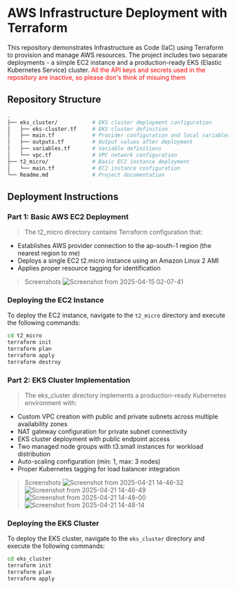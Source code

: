 # AWS Infrastructure Deployment with Terraform

This repository demonstrates Infrastructure as Code (IaC) using Terraform to provision and manage AWS resources. The project includes two separate deployments - a simple EC2 instance and a production-ready EKS (Elastic Kubernetes Service) cluster.
<span style="color:red">All the API keys and secrets used in the repository are inactive, so please don's think of misuing them</span>

## Repository Structure
```sh
.
├── eks_cluster/           # EKS cluster deployment configuration
│   ├── eks-cluster.tf     # EKS cluster definition
│   ├── main.tf            # Provider configuration and local variables
│   ├── outputs.tf         # Output values after deployment
│   ├── variables.tf       # Variable definitions
│   └── vpc.tf             # VPC network configuration
├── t2_micro/              # Basic EC2 instance deployment
│   └── main.tf            # EC2 instance configuration
└── Readme.md              # Project documentation
```

## Deployment Instructions
### Part 1: Basic AWS EC2 Deployment
> The t2_micro directory contains Terraform configuration that:
- Establishes AWS provider connection to the ap-south-1 region (the nearest region to me)
- Deploys a single EC2 t2.micro instance using an Amazon Linux 2 AMI
- Applies proper resource tagging for identification
  
> Screenshots
![Screenshot from 2025-04-15 02-07-41](https://github.com/user-attachments/assets/75162ffc-507d-49f6-ac94-34835b89ccdd)

### Deploying the EC2 Instance
To deploy the EC2 instance, navigate to the `t2_micro` directory and execute the following commands:
```bash
cd t2_micro
terraform init
terraform plan
terraform apply
terraform destroy
```

### Part 2: EKS Cluster Implementation
>The eks_cluster directory implements a production-ready Kubernetes environment with:
- Custom VPC creation with public and private subnets across multiple availability zones
- NAT gateway configuration for private subnet connectivity
- EKS cluster deployment with public endpoint access
- Two managed node groups with t3.small instances for workload distribution
- Auto-scaling configuration (min: 1, max: 3 nodes)
- Proper Kubernetes tagging for load balancer integration

> Screenshots
![Screenshot from 2025-04-21 14-46-32](https://github.com/user-attachments/assets/db30c65f-6a44-445d-87d8-cd59d754f47b)
![Screenshot from 2025-04-21 14-46-49](https://github.com/user-attachments/assets/099a4cd0-149a-4f26-a667-e1b7e7ab0cdc)
![Screenshot from 2025-04-21 14-48-00](https://github.com/user-attachments/assets/961f36fd-29b6-4142-a751-c4327b0b7b34)
![Screenshot from 2025-04-21 14-48-14](https://github.com/user-attachments/assets/34794c9e-3d48-475b-946c-2306d4ea16b5)

### Deploying the EKS Cluster
To deploy the EKS cluster, navigate to the `eks_cluster` directory and execute the following commands:
```bash
cd eks_cluster
terraform init
terraform plan
terraform apply
```

